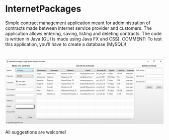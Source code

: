 # InternetPackages
Simple contract management application meant for addministration of contracts made between internet service provider and customers.
The application allows entering, saving, listing and deleting contracts.
The code is written in Java (GUI is made using Java FX and CSS).
COMMENT: To test this application, you'll have to create a database (MySQL)!
# 
![Main window](pics/Internet_Packages.jpg)


All suggestions are welcome!
